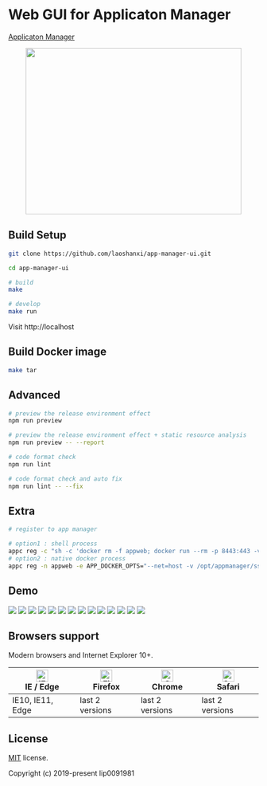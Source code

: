 # Web GUI for Applicaton Manager

[Applicaton Manager](https://github.com/laoshanxi/app-manager)

<div align=center>
<img src="https://raw.githubusercontent.com/laoshanxi/app-manager-ui/master/doc/diagram.png"width=434 height=334/>
</div>

## Build Setup

```bash
git clone https://github.com/laoshanxi/app-manager-ui.git

cd app-manager-ui

# build
make

# develop
make run
```

Visit http://localhost

## Build Docker image
```bash
make tar
```

## Advanced

```bash
# preview the release environment effect
npm run preview

# preview the release environment effect + static resource analysis
npm run preview -- --report

# code format check
npm run lint

# code format check and auto fix
npm run lint -- --fix
```


## Extra
```bash
# register to app manager

# option1 : shell process
appc reg -c "sh -c 'docker rm -f appweb; docker run --rm -p 8443:443 -v /opt/appmanager/ssl/server.pem:/etc/nginx/conf.d/server.crt:ro -v /opt/appmanager/ssl/server-key.pem:/etc/nginx/conf.d/server.key:ro --name appweb appmanager-ui:1.0'" -n appweb -f
# option2 : native docker process
appc reg -n appweb -e APP_DOCKER_OPTS="--net=host -v /opt/appmanager/ssl/server.pem:/etc/nginx/conf.d/server.crt:ro -v /opt/appmanager/ssl/server-key.pem:/etc/nginx/conf.d/server.key:ro" -c "nginx -g 'daemon off;'" -d appmanager-ui:1.0 -f
```

## Demo

<img src="https://raw.githubusercontent.com/laoshanxi/picture/master/appmgr/1.png" />
<img src="https://raw.githubusercontent.com/laoshanxi/picture/master/appmgr/2.png" />
<img src="https://raw.githubusercontent.com/laoshanxi/picture/master/appmgr/3.png" />
<img src="https://raw.githubusercontent.com/laoshanxi/picture/master/appmgr/4.png" />
<img src="https://raw.githubusercontent.com/laoshanxi/picture/master/appmgr/5.png" />
<img src="https://raw.githubusercontent.com/laoshanxi/picture/master/appmgr/6.png" />
<img src="https://raw.githubusercontent.com/laoshanxi/picture/master/appmgr/7.png" />
<img src="https://raw.githubusercontent.com/laoshanxi/picture/master/appmgr/8.png" />
<img src="https://raw.githubusercontent.com/laoshanxi/picture/master/appmgr/9.png" />
<img src="https://raw.githubusercontent.com/laoshanxi/picture/master/appmgr/a.png" />
<img src="https://raw.githubusercontent.com/laoshanxi/picture/master/appmgr/b.png" />
<img src="https://raw.githubusercontent.com/laoshanxi/picture/master/appmgr/c.png" />
<img src="https://raw.githubusercontent.com/laoshanxi/picture/master/appmgr/d.png" />
<img src="https://raw.githubusercontent.com/laoshanxi/picture/master/appmgr/e.png" />

## Browsers support

Modern browsers and Internet Explorer 10+.

| [<img src="https://raw.githubusercontent.com/alrra/browser-logos/master/src/edge/edge_48x48.png" alt="IE / Edge" width="24px" height="24px" />](http://godban.github.io/browsers-support-badges/)</br>IE / Edge | [<img src="https://raw.githubusercontent.com/alrra/browser-logos/master/src/firefox/firefox_48x48.png" alt="Firefox" width="24px" height="24px" />](http://godban.github.io/browsers-support-badges/)</br>Firefox | [<img src="https://raw.githubusercontent.com/alrra/browser-logos/master/src/chrome/chrome_48x48.png" alt="Chrome" width="24px" height="24px" />](http://godban.github.io/browsers-support-badges/)</br>Chrome | [<img src="https://raw.githubusercontent.com/alrra/browser-logos/master/src/safari/safari_48x48.png" alt="Safari" width="24px" height="24px" />](http://godban.github.io/browsers-support-badges/)</br>Safari |
| --------- | --------- | --------- | --------- |
| IE10, IE11, Edge| last 2 versions| last 2 versions| last 2 versions

## License

[MIT](https://github.com/laoshanxi/app-manager-ui/LICENSE) license.

Copyright (c) 2019-present lip0091981
